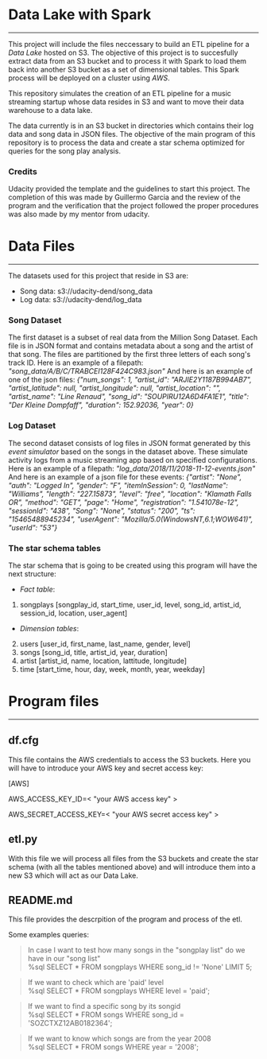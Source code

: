 # Data Lake with Spark
***
This project will include the files neccessary to build an ETL pipeline for a *Data Lake* hosted on S3. The objective of this project is to succesfully extract data from an S3 bucket and to process it with Spark to load them back into another S3 bucket as a set of dimensional tables. This Spark process will be deployed on a cluster using *AWS*.

This repository simulates the creation of an ETL pipeline for a music streaming startup whose data resides in S3 and want to move their data warehouse to a data lake.

The data currently is in an S3 bucket in directories which contains their log data and song data in JSON files. The objective of the main program of this repository is to process the data and create a star schema optimized for queries for the song play analysis.


### Credits
Udacity provided the template and the guidelines to start this project.
The completion of this was made by Guillermo Garcia and the review of the program and the verification that the project followed the proper procedures was also made by my mentor from udacity.

# Data Files
***
The datasets used for this project that reside in S3 are:
- Song data: s3://udacity-dend/song_data
- Log data: s3://udacity-dend/log_data

### Song Dataset
The first dataset is a subset of real data from the Million Song Dataset. Each file is in JSON format and contains metadata about a song and the artist of that song. The files are partitioned by the first three letters of each song's track ID. Here is an example of a filepath: _"song_data/A/B/C/TRABCEI128F424C983.json"_
And here is an example of one of the json files: _{"num_songs": 1, "artist_id": "ARJIE2Y1187B994AB7", "artist_latitude": null, "artist_longitude": null, "artist_location": "", "artist_name": "Line Renaud", "song_id": "SOUPIRU12A6D4FA1E1", "title": "Der Kleine Dompfaff", "duration": 152.92036, "year": 0}_

### Log Dataset
The second dataset consists of log files in JSON format generated by this _event simulator_ based on the songs in the dataset above. These simulate activity logs from a music streaming app based on specified configurations.
Here is an example of a filepath: _"log_data/2018/11/2018-11-12-events.json"_
And here is an example of a json file for these events: _{"artist": "None", "auth": "Logged In", "gender": "F", "itemInSession": 0, "lastName": "Williams", "length": "227.15873", "level": "free", "location": "Klamath Falls OR", "method": "GET", "page": "Home", "registration": "1.541078e-12", "sessionId": "438", "Song": "None", "status": "200", "ts": "15465488945234", "userAgent": "Mozilla/5.0(WindowsNT,6.1;WOW641)", "userId": "53"}_

### The star schema tables
The star schema that is going to be created using this program will have the next structure:

- _Fact table_:
1. songplays [songplay_id, start_time, user_id, level, song_id, artist_id, session_id, location, user_agent]

- _Dimension tables_:
2. users [user_id, first_name, last_name, gender, level]
3. songs [song_id, title, artist_id, year, duration]
4. artist [artist_id, name, location, lattitude, longitude]
5. time [start_time, hour, day, week, month, year, weekday]

# Program files
***
## df.cfg

This file contains the AWS credentials to access the S3 buckets. 
Here you will have to introduce your AWS key and secret access key:

[AWS]

AWS_ACCESS_KEY_ID=< "your AWS access key" >
    
AWS_SECRET_ACCESS_KEY=< "your AWS secret access key" >

## etl.py

With this file we will process all files from the S3 buckets and create the star schema (with all the tables mentioned above) and will introduce them into a new S3 which will act as our Data Lake. 

## README.md

This file provides the descrpition of the program and process of the etl.

Some examples queries:
>In case I want to test how many songs in the "songplay list" do we have in our "song list"  
>%sql SELECT * FROM songplays WHERE song_id != 'None' LIMIT 5;


>If we want to check which are 'paid' level  
>%sql SELECT * FROM songplays WHERE level = 'paid';


>If we want to find a specific song by its songid  
>%sql SELECT * FROM songs WHERE song_id = 'SOZCTXZ12AB0182364';


>If we want to know which songs are from the year 2008  
>%sql SELECT * FROM songs WHERE year = '2008';

